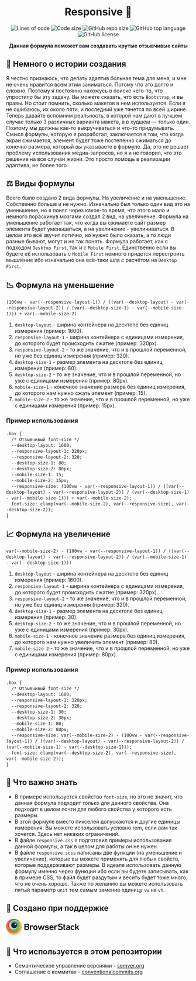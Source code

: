 <h1 align="center">Responsive 📐</h1>

<p align="center">
  <img src="https://img.shields.io/tokei/lines/github/sineylo/responsive?color=6CBA41&style=for-the-badge" alt="Lines of code">
  <img src="https://img.shields.io/github/languages/code-size/SineYlo/responsive?color=6CBA41&style=for-the-badge" alt="Code size">
  <img src="https://img.shields.io/github/repo-size/SineYlo/responsive?color=6CBA41&style=for-the-badge" alt="GitHub repo size">
  <img src="https://img.shields.io/github/languages/top/SineYlo/responsive?color=6CBA41&style=for-the-badge" alt="GitHub top language">
  <img src="https://img.shields.io/github/license/SineYlo/responsive?color=6CBA41&style=for-the-badge" alt="GitHub license">
</p>

<p align="center">
  <b>Данная формула поможет вам создавать крутые отзывчивые сайты</b>
</p>

## 📜 Немного о истории создания

Я честно признаюсь, что делать адаптив больная тема для меня, и мне не очень нравится всем этим заниматься. Потому что это долго и сложно. Поэтому я постоянно нахожусь в поиске чего-то, что упростило бы эту задачу. Вы можете сказать, что есть `Bootstrap`, и вы правы. Но стоит помнить, сколько макетов в нем используется. Если я не ошибаюсь, их около пяти, и последний уже тянется по всей ширине. Теперь давайте вспомним реальность, в которой нам дают в лучшем случае только 3 различных варианта макета, а в худшем — только один. Поэтому мы должны как-то выкручиваться и что-то придумывать. Смысл формулы, которую я разработал, заключается в том, что когда экран сжимается, элемент будет тоже постепенно сжиматься до конечно размера, который вы указываете в формуле. Да, это не решает проблему использования медиа-запросов, но я и не говорил, что это решение на все случаи жизни. Это просто помощь в реализации адаптива, не более того.

## ⚖️ Виды формулы

Всего было создано 2 вида формулы. На увеличение и на уменьшение. Собственно больше и не нужно. Изначально был только один вид это на уменьшение, но я понял через какое-то время, что этого мало и немного пораскинув мозгами создал 2 вид, на увеличение. Формула на уменьшение работает так, что когда вы сжимаете сайт размер элемента будет уменьшаться, а на увеличение - увеличиваться. В целом это всё звучит логично, но нужно было сказать, а то люди разные бывают, могут и не так понять. Формула работает, как с подходом `Desktop First`, так и с `Mobile First`. Единственно если вы будете её использовать с `Mobile First` немного придется перестроить мышление ибо изначально она всё-таки шла с расчётом на `Desktop First`.

## 📉 Формула на уменьшение
```
(100vw - var(--responsive-layout-1)) / ((var(--desktop-layout) - var(--responsive-layout-2)) / (var(--desktop-size-1) - var(--mobile-size-1))) + var(--mobile-size-2)
```
1. `desktop-layout` - ширина контейнера на десктопе без единиц измерения (пример: 1600).
2. `responsive-layout-1` - ширина контейнера с единицами измерения, до которого будет происходить сжатие (пример: 320px).
3. `responsive-layout-2` - то же значение, что и в прошлой переменной, но уже без единиц измерения (пример: 320).
4. `desktop-size-1` - размер элемента на десктопе без единиц измерения (пример: 80).
5. `desktop-size-2` - то же значение, что и в прошлой переменной, но уже с единицами измерения (пример: 80px).
6. `mobile-size-1` - конечное значение размера без единиц измерения, до которого нам нужно сжать элемент (пример: 15).
7. `mobile-size-2` - то же значение, что и в прошлой переменной, но уже с единицами измерения (пример: 15px).

### Пример использования
```
.box {
  /* Отзывчивый font-size */
  --desktop-layout: 1600;
  --responsive-layout-1: 320px;
  --responsive-layout-2: 320;
  --desktop-size-1: 80;
  --desktop-size-2: 80px;
  --mobile-size-1: 15;
  --mobile-size-2: 15px;
  --responsive-size: (100vw - var(--responsive-layout-1)) / ((var(--desktop-layout) - var(--responsive-layout-2)) / (var(--desktop-size-1) - var(--mobile-size-1))) + var(--mobile-size-2);
  font-size: clamp(var(--mobile-size-2), var(--responsive-size), var(--desktop-size-2));
}
```
## 📈 Формула на увеличение
```
var(--mobile-size-2) - (100vw - var(--responsive-layout-1)) / ((var(--desktop-layout) - var(--responsive-layout-2)) / (var(--mobile-size-1) - var(--desktop-size-1)))
```
1. `desktop-layout` - ширина контейнера на десктопе без единиц измерения (пример: 1600).
2. `responsive-layout-1` - ширина контейнера с единицами измерения, до которого будет происходить сжатие (пример: 320px).
3. `responsive-layout-2` - то же значение, что и в прошлой переменной, но уже без единиц измерения (пример: 320).
4. `desktop-size-1` - размер элемента на десктопе без единиц измерения (пример: 30).
5. `desktop-size-2` - то же значение, что и в прошлой переменной, но уже с единицами измерения (пример: 30px).
6. `mobile-size-1` - конечное значение размера без единиц измерения, до которого нам нужно увеличить элемент (пример: 80).
7. `mobile-size-2` - то же значение, что и в прошлой переменной, но уже с единицами измерения (пример: 80px).

### Пример использования
```
.box {
  /* Отзывчивый font-size */
  --desktop-layout: 1600;
  --responsive-layout-1: 320px;
  --responsive-layout-2: 320;
  --desktop-size-1: 30;
  --desktop-size-2: 30px;
  --mobile-size-1: 80;
  --mobile-size-2: 80px;
  --responsive-size: var(--mobile-size-2) - (100vw - var(--responsive-layout-1)) / ((var(--desktop-layout) - var(--responsive-layout-2)) / (var(--mobile-size-1) - var(--desktop-size-1)));
  font-size: clamp(var(--desktop-size-2), var(--responsive-size), var(--mobile-size-2));
}
```
## 🔮 Что важно знать
- В примере используется свойство `font-size`, но это не значит, что данная формула подходит только для данного свойства. Она подходит в целом почти для любого свойства у которого есть размеры.
- В этой формуле вместо пикселей допускаются и другие единицы измерения. Вы можете использовать условно rem, если вам так хочется. Здесь нет никаких ограничений.
- В файле `responsive.css` я подготовил примеры использования данной формулы, а так в целом для работы он не нужен.
- В файле `responsive.scss` написаны две функции (на уменьшение и увеличение), которые вы можете применять для любых свойств, которые поддерживают размеры. В идеале использовать данную формулу именно через функции ибо если вы будете записывать, как в примере CSS, то файл будет раздутым и весить будет тоже много, что не очень хорошо. Также по желанию вы можете использовать пятый параметр `unit` тем самым заменив единицу `vw` на `vh`.

## 🔱 Создано при поддержке

<a href="https://www.browserstack.com">
  <img src="temp/logo-browserstack.svg?sanitize=false" width="200" alt="browserstack">
</a>

## 📃 Что используется в этом репозитории
- Семантическое управление версиями - [semver.org](https://semver.org)
- Соглашение о коммитах - [conventionalcommits.org](https://www.conventionalcommits.org/ru/v1.0.0/)
